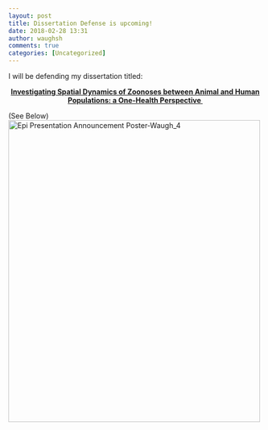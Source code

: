 ```yaml
---
layout: post
title: Dissertation Defense is upcoming!
date: 2018-02-28 13:31
author: waughsh
comments: true
categories: [Uncategorized]
---
```

<link rel="stylesheet" href="https://unpkg.com/leaflet/dist/leaflet.css" />
<script src="https://unpkg.com/leaflet/dist/leaflet.js"></script>

I will be defending my dissertation titled:
<p style="text-align:center;"><span style="text-decoration:underline;"><strong>Investigating Spatial Dynamics of Zoonoses between Animal and Human Populations: a </strong></span><span style="text-decoration:underline;"><strong>One-Health Perspective </strong></span></p>
(See Below)

<img class="alignnone size-full wp-image-198" src="https://waughsh.files.wordpress.com/2018/02/epi-presentation-announcement-poster-waugh_4.png" alt="Epi Presentation Announcement Poster-Waugh_4" width="500" height="600" />


<div id="map" style="height: 400px;"></div>

<script>
  var map = L.map('map').setView([37.8, -96], 4); // Set initial view and zoom
  L.tileLayer('https://{s}.tile.openstreetmap.org/{z}/{x}/{y}.png', {
    attribution: '&copy; <a href="https://www.openstreetmap.org/copyright">OpenStreetMap</a> contributors'
  }).addTo(map);

  fetch('/images/locations.geojson') // Fetch the GeoJSON data
    .then(response => response.json())
    .then(data => {
      L.geoJSON(data, {
        onEachFeature: function (feature, layer) {
          if (feature.properties && feature.properties.name) {
            layer.bindPopup("<b>" + feature.properties.name + "</b><br>" + feature.properties.description);
          }
        }
      }).addTo(map);
    });
</script>
